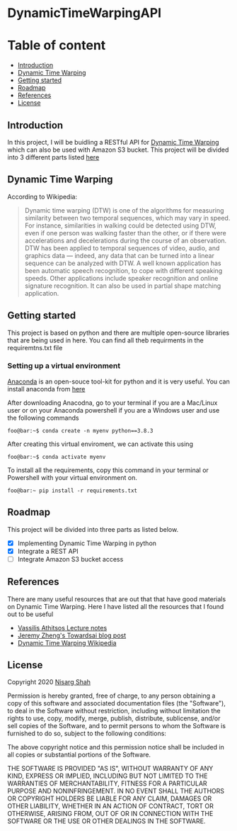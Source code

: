 # DynamicTimeWarpingAPI

# Table of content

* [Introduction](#Introduction)
* [Dynamic Time Warping](#dynamic-time-warping)
* [Getting started](#Geting-started)
* [Roadmap](#roadmap)
* [References](#references)
* [License](#license)


## Introduction 

In this project, I will be buidling a RESTful API for [Dynamic Time Warping](#dynamic-time-warping) which can also be used with Amazon S3 bucket. This project will be divided into 3 different parts listed [here](#roadmap)

## Dynamic Time Warping

According to Wikipedia:

> Dynamic time warping (DTW) is one of the algorithms for measuring similarity between two temporal sequences, which may vary in speed. For instance, similarities in walking could be detected using DTW, even if one person was walking faster than the other, or if there were accelerations and decelerations during the course of an observation. DTW has been applied to temporal sequences of video, audio, and graphics data — indeed, any data that can be turned into a linear sequence can be analyzed with DTW. A well known application has been automatic speech recognition, to cope with different speaking speeds. Other applications include speaker recognition and online signature recognition. It can also be used in partial shape matching application.



## Getting started

This project is based on python and there are multiple open-source libraries that are being used in here. You can find all theb requirments in the requiremtns.txt file

### Setting up a virtual environment 

[Anaconda](https://www.anaconda.com/) is an open-souce tool-kit for python and it is very useful. You can install anaconda from [here](https://www.anaconda.com/products/individual)

After downloading Anacodna, go to your terminal if you are a Mac/Linux user or on your Anaconda powershell if you are a Windows user and use the following commands

```console
foo@bar:~$ conda create -n myenv python==3.8.3
```

After creating this virtual enviroment, we can activate this using

```console
foo@bar:~$ conda activate myenv
```

To install all the requirements, copy this command in your terminal or Powershell with your virtual environment on.

```console
foo@bar:~ pip install -r requirements.txt
```


## Roadmap

This project will be divided into three parts as listed below.

- [x] Implementing Dynamic Time Warping in python
- [x] Integrate a REST API
- [ ] Integrate Amazon S3 bucket access

## References

There are many useful resources that are out that that have good materials on Dynamic Time Warping. Here I have listed all the resources that I found out to be useful

* [Vassilis Athitsos Lecture notes](#http://vlm1.uta.edu/~athitsos/courses/cse4309_fall2020/lectures/15_dtw.pdf)
* [Jeremy Zheng's Towardsai blog post](https://towardsdatascience.com/dynamic-time-warping-3933f25fcdd)
* [Dynamic Time Warping Wikipedia](https://en.wikipedia.org/wiki/Dynamic_time_warping)



## License

Copyright 2020 [Nisarg Shah](https://nisargushah.com/)

Permission is hereby granted, free of charge, to any person obtaining a copy of this software and associated documentation files (the "Software"), to deal in the Software without restriction, including without limitation the rights to use, copy, modify, merge, publish, distribute, sublicense, and/or sell copies of the Software, and to permit persons to whom the Software is furnished to do so, subject to the following conditions:

The above copyright notice and this permission notice shall be included in all copies or substantial portions of the Software.

THE SOFTWARE IS PROVIDED "AS IS", WITHOUT WARRANTY OF ANY KIND, EXPRESS OR IMPLIED, INCLUDING BUT NOT LIMITED TO THE WARRANTIES OF MERCHANTABILITY, FITNESS FOR A PARTICULAR PURPOSE AND NONINFRINGEMENT. IN NO EVENT SHALL THE AUTHORS OR COPYRIGHT HOLDERS BE LIABLE FOR ANY CLAIM, DAMAGES OR OTHER LIABILITY, WHETHER IN AN ACTION OF CONTRACT, TORT OR OTHERWISE, ARISING FROM, OUT OF OR IN CONNECTION WITH THE SOFTWARE OR THE USE OR OTHER DEALINGS IN THE SOFTWARE.


